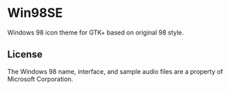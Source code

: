 # Win98SE
Windows 98 icon theme for GTK+ based on original 98 style.

## License
The Windows 98 name, interface, and sample audio files are a property of Microsoft Corporation.